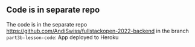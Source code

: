 ## Code is in separate repo
The code is in the separate repo
https://github.com/AndiSwiss/fullstackopen-2022-backend in the branch `part3b-lesson-code`: App deployed to Heroku
